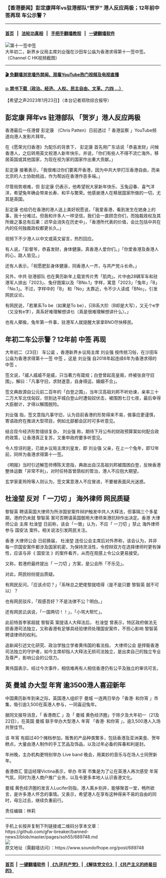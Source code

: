 ### 【香港要闻】彭定康拜年vs驻港部队“贺岁” 港人反应两极；12年前中签再现 车公示警？
------------------------

#### [首页](https://github.com/gfw-breaker/banned-news3/blob/master/README.md) &nbsp;&nbsp;|&nbsp;&nbsp; [法轮功真相](https://github.com/begood0513/basic/blob/master/README.md)  &nbsp;&nbsp;|&nbsp;&nbsp; [手把手翻墙教程](https://github.com/gfw-breaker/guides/wiki)  &nbsp;&nbsp;|&nbsp;&nbsp; [一键翻墙软件](https://github.com/gfw-breaker/nogfw/blob/master/README.md)  



<div><img alt="第十一签中签" src="https://img.soundofhope.org/2023-01/chegong-1674501423612.jpg"/>
<br/><figcaption class="caption">
 大年初二，新界乡议局主席刘业强在沙田车公庙为香港求得第十一签中签。（Channel C HK视频截图）
</figcaption></div><hr/>

#### [ 🎬  免翻墙浏览墙外禁闻、观看YouTube热门视频及电视直播](https://github.com/gfw-breaker/HelloWorld)

#### [ 💥  禁书下载（政治、经济、人权、民主自由、文革、六四 ...）](https://github.com/gfw-breaker/books/blob/master/README.md)

<div><div class="Content__Wrapper sc-1bvya0-0 elmmKw article_body" itemprop="articleBody">
 <div id="post_place_1">
 </div>
 <p class="meta-top">
  <span class="meta">
   【希望之声2023年1月23日】（本台记者郑欣综合报导）
  </span>
 </p>
 <h2>
  <strong>
   <ok href="/term/17115">
    彭定康
   </ok>
   拜年vs
   <ok href="/term/6825">
    驻港部队
   </ok>
   「贺岁」港人反应两极
  </strong>
 </h2>
 <p>
  香港最后一任港督
  <ok href="/term/17115">
   彭定康
  </ok>
  （Chris Patten）日前透过「
  <ok href="/term/102445">
   香港监察
  </ok>
  」YouTube频道向港人发影片拜年。
 </p>
 <p>
  在《愿荣光归香港》为配乐的背景下，
  <ok href="/term/17115">
   彭定康
  </ok>
  首先用广东话说「恭喜发财」问候香港人，之后转用英文祝港人新年快乐，并说，「你们有些人不得不流亡海外，移居英国或其他国家，为现在视为家的国家作出重大贡献。」
 </p>
 <p>
  <ok href="/term/17115">
   彭定康
  </ok>
  接著表示，「我很难过你们要离开香港，因为中共大举打压香港自由，而亲北京的人士协助统战，作为帮凶在香港作恶多端。」
 </p>
 <p>
  尽管局势艰难，但
  <ok href="/term/17115">
   彭定康
  </ok>
  仍表示，他希望祝大家新年快乐、玉兔迎春、喜气洋洋，希望兔年确会带来长寿、和平与繁荣。他感谢港人在移居国家所做的一切，尤其是英国。
 </p>
 <p>
  <ok href="/term/17115">
   彭定康
  </ok>
  也给仍在香港的港人送上美好祝愿说，「我爱香港，看到发生在她身上的事，我十分难过。但我和许多人一样坚信，我们会一直顾念你们，而独裁政权及其所做之事总有后果：迟早会消失在历史中」，「香港所代表的价值，会比包括中共在内的任何独裁政权都更长久。」
 </p>
 <p>
  视频下不少港人以中文或英文留言，热烈回应。
 </p>
 <p>
  有人说，「彭督爷，恭喜发财，身体健康。真香港人爱你们。」「你爱香港及香港人的心，路人皆见。」
 </p>
 <p>
  还有人表示，「祝愿肥彭身体健康，同香港人一齐，与共产党斗长命。」
 </p>
 <p>
  另外，中共
  <ok href="/term/6825">
   驻港部队
  </ok>
  也在黄历新年上载宣传片秀「肌肉」。片中由28辆军车和驻港军人排出「2023」、兔仔图案以及「BNo.1」字样，寓意「2023」「兔年」「B」「No.1」。不过，字样中的「B」 和「No」太靠近，令不少人读成「BNo」，引发网民议论。
 </p>
 <p>
  有网民说，「若果系To be（如果是To be），只B系大阶（B却是大写），又无个e字（又没有e字），真系好难理解想讲乜（真是很难理解想讲什么）。」
 </p>
 <p>
  也有人揶揄，兔年第一件事，驻港军人就提醒大家拿BNO尽快移民。
 </p>
 <h2>
  <strong>
   年初二车公示警？12年前
   <ok href="/term/831177">
    中签
   </ok>
   再现
  </strong>
 </h2>
 <p>
  大年初二（23日）
  <ok href="/term/689203">
   车公诞
  </ok>
  ，香港新界乡议局主席
  <ok href="/term/128118">
   刘业强
  </ok>
  按传统习俗，在沙田车公庙为香港求得第十一签
  <ok href="/term/831177">
   中签
  </ok>
  。这是
  <ok href="/term/128118">
   刘业强
  </ok>
  自2018年起连续6年为香港求得的
  <ok href="/term/831177">
   中签
  </ok>
  。
 </p>
 <p>
  签文说，「威人威威不是威，只当著力有箴规；白登曾起高皇阁，终被张良守旧围」，解曰：「凡事守旧，求财遂意，自身得运，婚姻不合」。
 </p>
 <p>
  签文典故源自公元前二百年的「白登之围」，当年汉高祖刘邦不听劝谏，亲率三十二万大军北伐匈奴，但到达平城白登山时遭匈奴伏击，被围困七日七夜，最后幸得大臣献计，才得以解围脱险。
 </p>
 <p>
  <ok href="/term/128118">
   刘业强
  </ok>
  指，签文意指凡事守旧，认为目前香港的形势得来不易，做事应更谨慎，寄语政府在推进大型项目，例如北部都会区时可多听意见。
 </p>
 <p>
  结合现今经济形势错综复杂，
  <ok href="/term/128118">
   刘业强
  </ok>
  称，期待下月公布的财政预算案如何配合政府政策，让香港真正复苏，又重申政府要多听意见。
 </p>
 <p>
  令人惊讶的是，已故乡议局主席刘皇发，即
  <ok href="/term/128118">
   刘业强
  </ok>
  父亲，在上一个兔年，即12年前，同样为香港求得第十一签。
 </p>
 <p>
  《明报》当时引述解签师傅陈天恩指，典故出自汉高祖刘邦被围困白登，反映香港整体运数「非常不利」，对时任特首曾荫权的管治，港人不应抱大期望。
 </p>
 <p>
  玄学家麦玲玲等人则认为，签文寓意港人不应冒进，不要被表面风光迷惑。
 </p>
 <h2>
  <strong>
   <ok href="/term/813168">
    杜淦堃
   </ok>
   反对「
   <ok href="/term/112461">
    一刀切
   </ok>
   」
   <ok href="/term/827184">
    海外律师
   </ok>
   网民质疑
  </strong>
 </h2>
 <p>
  <ok href="/term/144108">
   黎智英
  </ok>
  聘请英国大律师为所涉国安案件辩护触发中共人大释法，但事隔三个多星期，港府仍未就
  <ok href="/term/144108">
   黎智英
  </ok>
  案可否聘请英国御用大律师来港抗辩作出决定。香港
  <ok href="/term/79571">
   大律师公会
  </ok>
  主席
  <ok href="/term/813168">
   杜淦堃
  </ok>
  日前称，该会「一致」认为，不应「
  <ok href="/term/112461">
   一刀切
  </ok>
  」禁止
  <ok href="/term/827184">
   海外律师
  </ok>
  参与
  <ok href="/term/99050">
   国安法
  </ok>
  案件。相关说法引发网民关注。
 </p>
 <p>
  香港
  <ok href="/term/79571">
   大律师公会
  </ok>
  日前换届，
  <ok href="/term/813168">
   杜淦堃
  </ok>
  连任公会主席后对外界称，该会认为，并非每一宗国安案件都涉及国家机密，为保持灵活性，令控辩双方在选择律师时更有弹性，应该与非《
  <ok href="/term/99050">
   国安法
  </ok>
  》的案件看齐，从而在观感上令公众更易接受。
 </p>
 <p>
  又称，若港府最终提出「
  <ok href="/term/112461">
   一刀切
  </ok>
  」方案，是公会所「不乐见」。
 </p>
 <p>
  对此，网民纷纷提出质疑。
 </p>
 <p>
  有网民反问，「应该点切？」「系咪总之肥佬黎就唔得（是不是只要
  <ok href="/term/144108">
   黎智英
  </ok>
  就不可以）？
 </p>
 <p>
  也有网民驳斥，「观感吾好？不是法律不公？明白。」
 </p>
 <p>
  还有网民讥讽说，「一国两切！！」，「小骂大帮忙」。
 </p>
 <p>
  此前特首李家超就
  <ok href="/term/144108">
   黎智英
  </ok>
  案提请人大释法后，
  <ok href="/term/813168">
   杜淦堃
  </ok>
  曾表示，特区政府做法无损香港司法独立，又称香港有足够具经验律师处理国安案件，不担心影响
  <ok href="/term/144108">
   黎智英
  </ok>
  聘请律师的权利。
 </p>
 <p>
  追新闻引述文化研究、政治学独立学者黄伟国的看法指，
  <ok href="/term/79571">
   大律师公会
  </ok>
  是捍衞香港司法独立的守护者，如今主席却指人大释法无损司法独立，是出卖自己的独立专业及尊严，影响公会的公信力。
 </p>
 <p>
  黄伟国表示，经过今次事件，相信难再有人相信香港仍有公平及独立的审讯可言。
 </p>
 <h2>
  英
  <ok href="/term/168671">
   曼城
  </ok>
  办大型
  <ok href="/term/831180">
   年宵
  </ok>
  逾3500港人喜迎新年
 </h2>
 <p>
  中国黄历新年到来之际，英国港人组织于
  <ok href="/term/168671">
   曼城
  </ok>
  一连两日举办「香港·
  <ok href="/term/831183">
   和你宵
  </ok>
  」市集，吸引逾3,500在英港人参与，一同喜迎兔年。
 </p>
 <p>
  据同文报导消息，「
  <ok href="/term/831186">
   香港商汇
  </ok>
  」及「
  <ok href="/term/168671">
   曼城
  </ok>
  黄色经济圈」于除夕及大年初一（21及22日），在英国
  <ok href="/term/168671">
   曼城
  </ok>
  联手举办大型港人
  <ok href="/term/831180">
   年宵
  </ok>
  「香港·
  <ok href="/term/831183">
   和你宵
  </ok>
  」，逾3,500港人入场共贺佳节。
 </p>
 <p>
  该
  <ok href="/term/831180">
   年宵
  </ok>
  有超过40个摊档参加，贩售的产品种类繁多，包括香港及亚洲美食、贺年糕点，大量由港人制作的手工艺品及饰品，以及过年必备的挥春和利是封。
 </p>
 <p>
  年卅晚，主办机构更特别举办 Live band 晚会，用美妙的音乐与在场人士同贺新年。
 </p>
 <p>
  <ok href="/term/831186">
   香港商汇
  </ok>
  营运经理Victina表示，举办
  <ok href="/term/831180">
   年宵
  </ok>
  市集是为了让在英港人再次感受
  <ok href="/term/831180">
   年宵
  </ok>
  气氛，同时为港人商户推广业务，以及令更多本地人认识香港文化。
 </p>
 <p>
  <ok href="/term/168671">
   曼城
  </ok>
  黄色经济圈的发言人Lucifer则指，港人离乡别井，能够聚首一堂，畅所欲言，是许多港人怀念的事情。又表示，希望港人在享有这种得来不易的自由的同时，毋忘过去，继续负重前行。
 </p>
 <p class="meta-btm">
  责任编辑：林莉
 </p>
</div>
</div>
<hr/>
手机上长按并复制下列链接或二维码分享本文章：<br/>
https://github.com/gfw-breaker/banned-news3/blob/master/pages/soh55/689748.md <br/>
<a href='https://github.com/gfw-breaker/banned-news3/blob/master/pages/soh55/689748.md'><img src='https://github.com/gfw-breaker/banned-news3/blob/master/pages/soh55/689748.md.png'/></a> <br/>
原文地址（需翻墙访问）：https://www.soundofhope.org/post/689748


------------------------
#### [首页](https://github.com/gfw-breaker/banned-news3/blob/master/README.md) &nbsp;|&nbsp; [一键翻墙软件](https://github.com/gfw-breaker/nogfw/blob/master/README.md) &nbsp;| [《九评共产党》](https://github.com/gfw-breaker/9ping.md/blob/master/README.md#九评之一评共产党是什么) | [《解体党文化》](https://github.com/gfw-breaker/jtdwh.md/blob/master/README.md) | [《共产主义的终极目的》](https://github.com/gfw-breaker/gczydzjmd.md/blob/master/README.md)


<img src='http://gfw-breaker.win/banned-news3/pages/soh55/689748.md' width='0px' height='0px'/>